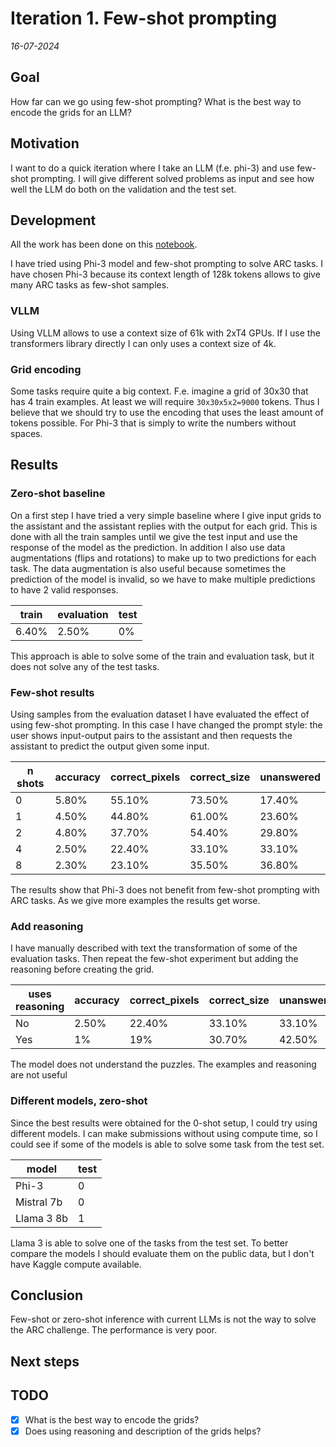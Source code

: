 # Iteration 1. Few-shot prompting

_16-07-2024_

## Goal

How far can we go using few-shot prompting? What is the best way to encode the grids for an LLM?

## Motivation

I want to do a quick iteration where I take an LLM (f.e. phi-3) and use few-shot prompting. I will give different solved problems as input and see how well the LLM do both on the validation and the test set.

## Development

All the work has been done on this [notebook](https://www.kaggle.com/code/ironbar/few-shot-prompting-for-arc24).

I have tried using Phi-3 model and few-shot prompting to solve ARC tasks. I have chosen Phi-3 because its context length of 128k tokens allows to give many ARC tasks as few-shot samples.

### VLLM

Using VLLM allows to use a context size of 61k with 2xT4 GPUs. If I use the transformers library directly
I can only uses a context size of 4k.

### Grid encoding

Some tasks require quite a big context. F.e. imagine a grid of 30x30 that has 4 train examples. At least
we will require `30x30x5x2=9000` tokens. Thus I believe that we should try to use the encoding that uses
the least amount of tokens possible. For Phi-3 that is simply to write the numbers without spaces.

## Results

### Zero-shot baseline

On a first step I have tried a very simple baseline where I give input grids to the assistant and
the assistant replies with the output for each grid. This is done with all the train samples until
we give the test input and use the response of the model as the prediction.
In addition I also use data augmentations (flips and rotations) to make up to two predictions for each task.
The data augmentation is also useful because sometimes the prediction of the model is invalid, so we have to make multiple predictions to have 2 valid responses.

| train | evaluation | test |
|-------|------------|------|
| 6.40% | 2.50%      | 0%   |

This approach is able to solve some of the train and evaluation task, but it does not solve any of the test tasks.

### Few-shot results

Using samples from the evaluation dataset I have evaluated the effect of using few-shot prompting. In this case
I have changed the prompt style: the user shows input-output pairs to the assistant and then requests the assistant
to predict the output given some input.

| n shots | accuracy | correct_pixels | correct_size | unanswered |
|---------|----------|----------------|--------------|------------|
| 0       | 5.80%    | 55.10%         | 73.50%       | 17.40%     |
| 1       | 4.50%    | 44.80%         | 61.00%       | 23.60%     |
| 2       | 4.80%    | 37.70%         | 54.40%       | 29.80%     |
| 4       | 2.50%    | 22.40%         | 33.10%       | 33.10%     |
| 8       | 2.30%    | 23.10%         | 35.50%       | 36.80%     |

The results show that Phi-3 does not benefit from few-shot prompting with ARC tasks. As we give more
examples the results get worse.

### Add reasoning

I have manually described with text the transformation of some of the evaluation tasks. Then repeat
the few-shot experiment but adding the reasoning before creating the grid.

| uses reasoning | accuracy | correct_pixels | correct_size | unanswered |
|----------------|----------|----------------|--------------|------------|
| No             | 2.50%    | 22.40%         | 33.10%       | 33.10%     |
| Yes            | 1%       | 19%            | 30.70%       | 42.50%     |

The model does not understand the puzzles. The examples and reasoning are not useful

### Different models, zero-shot

Since the best results were obtained for the 0-shot setup, I could try using different models.
I can make submissions without using compute time, so I could see if some of the models is able
to solve some task from the test set.

| model      | test |
|------------|------|
| Phi-3      | 0    |
| Mistral 7b | 0    |
| Llama 3 8b | 1    |

Llama 3 is able to solve one of the tasks from the test set. To better compare the models I should
evaluate them on the public data, but I don't have Kaggle compute available.

## Conclusion

Few-shot or zero-shot inference with current LLMs is not the way to solve the ARC challenge.
The performance is very poor.

## Next steps

## TODO

- [x] What is the best way to encode the grids?
- [x] Does using reasoning and description of the grids helps?

